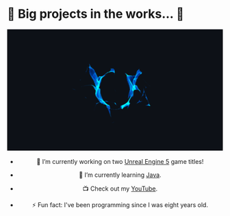 <h1>👋 Big projects in the works... 🎈</h1>

<center><img src="effect.gif" alt="effect"></img>

- 🔭 I’m currently working on two [Unreal Engine 5](https://www.unrealengine.com/en-US/unreal-engine-5) game titles!

- 🌱 I’m currently learning [Java](https://en.wikipedia.org/wiki/Java_(programming_language)).

- 📺 Check out my [YouTube](https://www.youtube.com/@maze2994).

- ⚡ Fun fact: I've been programming since I was eight years old.
